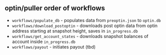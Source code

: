## optin/puller order of workflows


* `workflows/populate_db` - populates data from `preoptin.json` to `optin.db`
* `workflows/download_postoptin` - downloads post optin data from optin address starting at snapshot height, saves in `in_progress.db`
* `workflows/get_account_states` - downloads snapshot balances of account inside `in_progress.db`
* `workflows/payout` - initiates payout (tbd)
